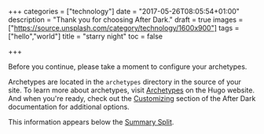 +++
categories = ["technology"]
date = "2017-05-26T08:05:54+01:00"
description = "Thank you for choosing After Dark."
draft = true
images = ["https://source.unsplash.com/category/technology/1600x900"]
tags = ["hello","world"]
title = "starry night"
toc = false

+++

Before you continue, please take a moment to configure your archetypes.

Archetypes are located in the `archetypes` directory in the source of your site. To learn more about archetypes, visit [Archetypes](https://gohugo.io/content/archetypes/) on the Hugo website. And when you're ready, check out the [Customizing](https://comfusion.github.io/after-dark/#customizing) section of the After Dark documentation for additional options.

<!--more-->
This information appears below the [Summary Split](https://gohugo.io/content/summaries/).
